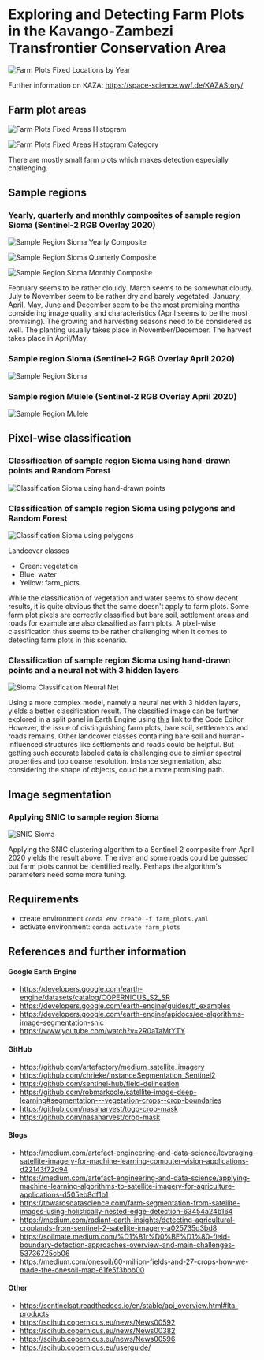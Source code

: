 # Exploring and Detecting Farm Plots in the Kavango-Zambezi Transfrontier Conservation Area

![Farm Plots Fixed Locations by Year](visualizations/farm_plots_fixed_locations_by_year.png 'Farm Plots Fixed Locations by Year')

Further information on KAZA: https://space-science.wwf.de/KAZAStory/

## Farm plot areas

![Farm Plots Fixed Areas Histogram](visualizations/farm_plots_fixed_areas_histogram.png 'Farm Plots Fixed Areas Histogram')

![Farm Plots Fixed Areas Histogram Category](visualizations/farm_plots_fixed_areas_histogram_category.png 'Farm Plots Fixed Areas Histogram Category')

There are mostly small farm plots which makes detection especially challenging.

## Sample regions

### Yearly, quarterly and monthly composites of sample region Sioma (Sentinel-2 RGB Overlay 2020)

![Sample Region Sioma Yearly Composite](visualizations/sample_region_sioma_yearly_composite.png 'Sample Region Sioma Yearly Composite')

![Sample Region Sioma Quarterly Composite](visualizations/sample_region_sioma_quarterly_composite.png 'Sample Region Sioma Quarterly Composite')

![Sample Region Sioma Monthly Composite](visualizations/sample_region_sioma_monthly_composite.png 'Sample Region Sioma Monthly Composite')

February seems to be rather clouldy. March seems to be somewhat cloudy. July to November seem to be rather dry and barely vegetated. January, April, May, June and December seem to be the most promising months considering image quality and characteristics (April seems to be the most promising). The growing and harvesting seasons need to be considered as well. The planting usually takes place in November/December. The harvest takes place in April/May.

### Sample region Sioma (Sentinel-2 RGB Overlay April 2020)

![Sample Region Sioma](visualizations/sample_region_sioma.png 'Sample Region Sioma')

### Sample region Mulele (Sentinel-2 RGB Overlay April 2020)

![Sample Region Mulele](visualizations/sample_region_mulele.png 'Sample Region Mulele')

## Pixel-wise classification

### Classification of sample region Sioma using hand-drawn points and Random Forest

![Classification Sioma using hand-drawn points](visualizations/classification_sioma_using_hand_drawn_points.png 'Classification Sioma using hand-drawn points')

### Classification of sample region Sioma using polygons and Random Forest

![Classification Sioma using polygons](visualizations/classification_sioma_using_polygons.png 'Classification Sioma using polygons')

Landcover classes

- Green: vegetation
- Blue: water
- Yellow: farm_plots

While the classification of vegetation and water seems to show decent results, it is quite obvious that the same doesn't apply to farm plots. Some farm plot pixels are correctly classified but bare soil, settlement areas and roads for example are also classified as farm plots. A pixel-wise classification thus seems to be rather challenging when it comes to detecting farm plots in this scenario.

### Classification of sample region Sioma using hand-drawn points and a neural net with 3 hidden layers

![Sioma Classification Neural Net](visualizations/sioma_classification_neural_net.png 'Sioma Classification Neural Net')

Using a more complex model, namely a neural net with 3 hidden layers, yields a better classification result. The classified image can be further explored in a split panel in Earth Engine using [this](https://code.earthengine.google.com/8c8143278fec66f262ff87e0469cdab8) link to the Code Editor. However, the issue of distinguishing farm plots, bare soil, settlements and roads remains. Other landcover classes containing bare soil and human-influenced structures like settlements and roads could be helpful. But getting such accurate labeled data is challenging due to similar spectral properties and too coarse resolution. Instance segmentation, also considering the shape of objects, could be a more promising path.

## Image segmentation

### Applying SNIC to sample region Sioma

![SNIC Sioma](visualizations/sample_region_sioma_snic.png 'SNIC Sioma')

Applying the SNIC clustering algorithm to a Sentinel-2 composite from April 2020 yields the result above. The river and some roads could be guessed but farm plots cannot be identified really. Perhaps the algorithm's parameters need some more tuning.

## Requirements

- create environment `conda env create -f farm_plots.yaml`
- activate environment: `conda activate farm_plots`

## References and further information

#### Google Earth Engine

- https://developers.google.com/earth-engine/datasets/catalog/COPERNICUS_S2_SR
- https://developers.google.com/earth-engine/guides/tf_examples
- https://developers.google.com/earth-engine/apidocs/ee-algorithms-image-segmentation-snic
- https://www.youtube.com/watch?v=2R0aTaMtYTY

#### GitHub

- https://github.com/artefactory/medium_satellite_imagery
- https://github.com/chrieke/InstanceSegmentation_Sentinel2
- https://github.com/sentinel-hub/field-delineation
- https://github.com/robmarkcole/satellite-image-deep-learning#segmentation---vegetation-crops--crop-boundaries
- https://github.com/nasaharvest/togo-crop-mask
- https://github.com/nasaharvest/crop-mask

#### Blogs

- https://medium.com/artefact-engineering-and-data-science/leveraging-satellite-imagery-for-machine-learning-computer-vision-applications-d22143f72d94
- https://medium.com/artefact-engineering-and-data-science/applying-machine-learning-algorithms-to-satellite-imagery-for-agriculture-applications-d505eb8df1b1
- https://towardsdatascience.com/farm-segmentation-from-satellite-images-using-holistically-nested-edge-detection-63454a24b164
- https://medium.com/radiant-earth-insights/detecting-agricultural-croplands-from-sentinel-2-satellite-imagery-a025735d3bd8
- https://soilmate.medium.com/%D1%81r%D0%BE%D1%80-field-boundary-detection-approaches-overview-and-main-challenges-53736725cb06
- https://medium.com/onesoil/60-million-fields-and-27-crops-how-we-made-the-onesoil-map-61fe5f3bbb00

#### Other

- https://sentinelsat.readthedocs.io/en/stable/api_overview.html#lta-products
- https://scihub.copernicus.eu/news/News00592
- https://scihub.copernicus.eu/news/News00382
- https://scihub.copernicus.eu/news/News00596
- https://scihub.copernicus.eu/userguide/
